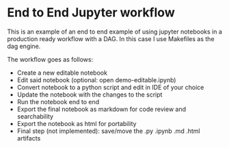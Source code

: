 # End to End Jupyter workflow

This is an example of an end to end example of using jupyter notebooks in a production ready workflow with a DAG. In this case I use Makefiles as the dag engine.

The workflow goes as follows:

- Create a new editable notebook
- Edit said notebook (optional: open demo-editable.ipynb)
- Convert notebook to a python script and edit in IDE of your choice
- Update the notebook with the changes to the script
- Run the notebook end to end
- Export the final notebook as markdown for code review and searchability
- Export the notebook as html for portability
- Final step (not implemented): save/move the .py .ipynb .md .html artifacts

